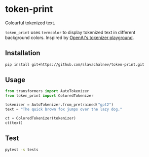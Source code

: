 # token-print
Colourful tokenized text.

`token_print` uses `termcolor` to display tokenized text in different background colors. Inspired by [OpenAI's tokenizer playground](https://platform.openai.com/tokenizer).


## Installation

```bash
pip install git+https://github.com/slavachalnev/token-print.git
```

## Usage

```python
from transformers import AutoTokenizer
from token_print import ColoredTokenizer

tokenizer = AutoTokenizer.from_pretrained("gpt2")
text = "The quick brown fox jumps over the lazy dog."

ct = ColoredTokenizer(tokenizer)
ct(text)
```

## Test
```bash
pytest -s tests
```